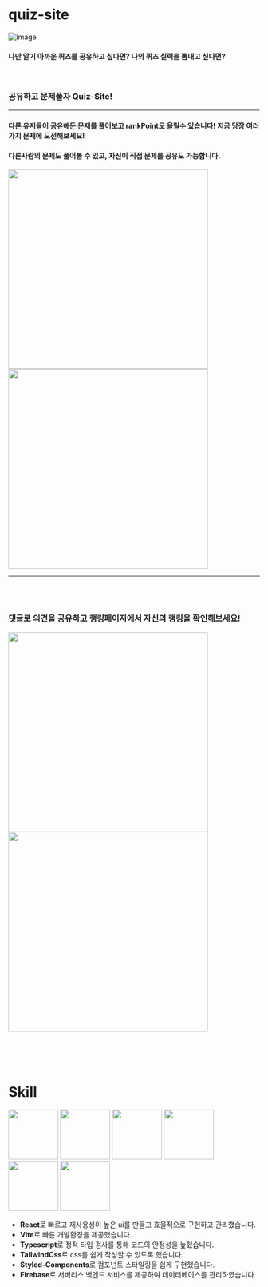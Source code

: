 # quiz-site
![image](https://github.com/xnelb013/quiz-site/assets/81418954/8f1b648b-aad6-4cb6-9eac-f5ae30e07bfc)
<br>
<h4>나만 알기 아까운 퀴즈를 공유하고 싶다면? 나의 퀴즈 실력을 뽐내고 싶다면?</h4> <br>
<h3 style="text-color:red">공유하고 문제풀자 Quiz-Site!</h3>
<hr>

<h4>다른 유저들이 공유해둔 문제를 풀어보고 rankPoint도 올릴수 있습니다! 지금 당장 여러가지 문제에 도전해보세요!</h4>
<h4>다른사람의 문제도 풀어볼 수 있고, 자신이 직접 문제를 공유도 가능합니다.</h4>

<p float="left">
  <img src="https://github.com/xnelb013/quiz-site/assets/81418954/8e43a3a0-583c-46f8-8e11-fd47fa6880c3" width="400" />
  <img src="https://github.com/xnelb013/quiz-site/assets/81418954/eec0b172-7788-4149-a845-116e34dd2a82" width="400" /> 
</p>

<hr> <br> <br>
<h3>댓글로 의견을 공유하고 랭킹페이지에서 자신의 랭킹을 확인해보세요!</h3>


<p float="left">
  <img src="https://github.com/xnelb013/quiz-site/assets/81418954/1603a3f1-721a-4a89-b2a5-7ba8eb5d54fc" width="400" />
  <img src="https://github.com/xnelb013/quiz-site/assets/81418954/951ee664-ed09-4332-985a-a6fa51298294" width="400" /> 
</p>

<br><br><br>
# Skill

<p float="left">
  <img src="https://github.com/xnelb013/quiz-site/assets/81418954/ac73601c-e13b-4e52-8342-7e6a54709813" width="100" />
  <img src="https://github.com/xnelb013/quiz-site/assets/81418954/ee358bce-cc93-4e63-8b83-5fc3b20de7f9" width="100" />
  <img src="https://github.com/xnelb013/quiz-site/assets/81418954/214d663a-55c8-4074-a990-d083adb5891b" width="100" />
  <img src="https://github.com/xnelb013/quiz-site/assets/81418954/2ba5a997-cc3f-4153-ad5e-13cdc7feba81" width="100" />
  <img src="https://github.com/xnelb013/quiz-site/assets/81418954/f9605570-6970-4e15-9781-b133c748b672" width="100" />
  <img src="https://github.com/xnelb013/quiz-site/assets/81418954/49b3835b-3b9d-418b-8241-e184faffea06" width="100" />
</p>

- <b>React</b>로 빠르고 재사용성이 높은 ui를 만들고 효율적으로 구현하고 관리했습니다.
- <b>Vite</b>로 빠른 개발환경을 제공했습니다.
- <b>Typescript</b>로 정적 타입 검사를 통해 코드의 안정성을 높혔습니다.
- <b>TailwindCss</b>로 css를 쉽게 작성할 수 있도록 했습니다.
- <b>Styled-Components</b>로 컴포넌트 스타일링을 쉽게 구현했습니다.
- <b>Firebase</b>로 서버리스 백엔드 서비스를 제공하여 데이터베이스를 관리하였습니다



